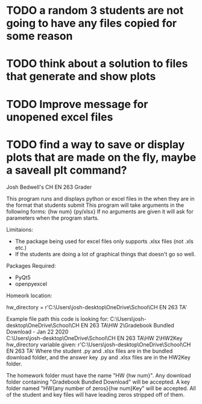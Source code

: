 # TODO a random 3 students are not going to have any files copied for some reason
# TODO think about a solution to files that generate and show plots
# TODO Improve message for unopened excel files
# TODO find a way to save or display plots that are made on the fly, maybe a saveall plt command?

Josh Bedwell's CH EN 263 Grader

This program runs and displays python or excel files in the when they are in the format that students submit
This program will take arguments in the following forms:
  {hw num} {py/xlsx}
If no arguments are given it will ask for parameters when the program starts.

Limitaions:
- The package being used for excel files only supports .xlsx files (not .xls etc.)
- If the students are doing a lot of graphical things that doesn't go so well.

Packages Required:
- PyQt5
- openpyexcel

Homeork location:

hw_directory = r'C:\Users\josh-desktop\OneDrive\School\CH EN 263 TA'

Example file path this code is looking for:
  C:\Users\josh-desktop\OneDrive\School\CH EN 263 TA\HW 2\Gradebook Bundled Download - Jan 22 2020\
  C:\Users\josh-desktop\OneDrive\School\CH EN 263 TA\HW 2\HW2Key
hw_directory variable given:
  r'C:\Users\josh-desktop\OneDrive\School\CH EN 263 TA'
Where the student .py and .xlsx files are in the bundled download folder, and the answer key .py and .xlsx files are in
the HW2Key folder.

The homework folder must have the name "HW {hw num}".
Any download folder containing "Gradebook Bundled Download" will be accepted.
A key folder named "HW{any number of zeros}{hw num}Key" will be accepted.
All of the student and key files will have leading zeros stripped off of them.
